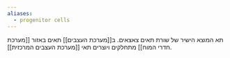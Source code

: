 ```yaml
---
aliases:
  - progenitor cells
---
```

תא המוצא הישיר של שורת תאים צאצאים. ב[[מערכת העצבים]] תאים באזור [[מערכת חדרי המוח]] מתחלקים ויוצרים תאי [[מערכת העצבים המרכזית]].